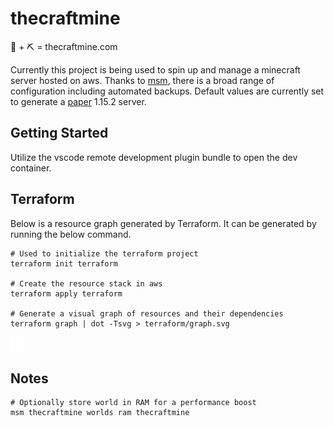 # thecraftmine
🧱 + ⛏️ = thecraftmine.com

Currently this project is being used to spin up and manage a minecraft server hosted on aws.
Thanks to [msm](https://github.com/msmhq/msm), there is a broad range of configuration including automated backups.
Default values are currently set to generate a [paper](https://papermc.io/) 1.15.2 server.

## Getting Started
Utilize the vscode remote development plugin bundle to open the dev container.

## Terraform
Below is a resource graph generated by Terraform. It can be generated by running the below command.
```
# Used to initialize the terraform project
terraform init terraform

# Create the resource stack in aws
terraform apply terraform

# Generate a visual graph of resources and their dependencies
terraform graph | dot -Tsvg > terraform/graph.svg
```
![terraform resource graph](./terraform/graph.svg)

## Notes
```
# Optionally store world in RAM for a performance boost
msm thecraftmine worlds ram thecraftmine
```
